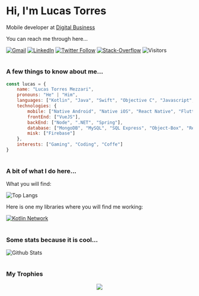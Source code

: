 

# Hi, I'm Lucas Torres
Mobile developer at [Digital Business](https://www.digitalbusiness.com.br/)

You can reach me through here...


[![Gmail](https://img.shields.io/badge/-Gmail-black?style=flat&logo=Gmail&logoColor=white)](mailto:lucas.mezzari1@gmail.com)
[![LinkedIn](https://img.shields.io/badge/-LinkedIn-black?style=flat&logo=Linkedin&logoColor=white)](https://www.linkedin.com/in/lucas-torres-5b5a26130/)
[![Twitter Follow](https://img.shields.io/badge/-Twitter-black?style=flat&logo=Twitter&logoColor=white)](https://twitter.com/LucasTMezzari)
[![Stack-Overflow](https://img.shields.io/badge/-Stack_Overflow-black?style=flat&logo=StackOverflow&logoColor=white)](https://stackoverflow.com/users/14108064/lucas-torres-mezzari)
![Visitors](https://visitor-badge.laobi.icu/badge?page_id=LTMezzari)

#
### A few things to know about me...
```javascript
const lucas = {
	name: "Lucas Torres Mezzari",
	pronouns: "He" | "Him",
	languages: ["Kotlin", "Java", "Swift", "Objective C", "Javascript", "Flutter", "C#"],
	technologies: {
		mobile: ["Native Android", "Native iOS", "React Native", "Flutter"],
		frontEnd: ["VueJS"],
		backEnd: ["Node", ".NET", "Spring"],
		database: ["MongoDB", "MySQL", "SQL Express", "Object-Box", "Realm"],
		misk: ["Firebase"]
	},
	interests: ["Gaming", "Coding", "Coffe"]
}
```

#
### A bit of what I do here...

What you will find:

![Top Langs](https://github-readme-stats.vercel.app/api/top-langs/?username=LTMezzari&theme=dark)

Here is one my libraries where you will find me working:

[![Kotlin Network](https://github-readme-stats.vercel.app/api/pin/?username=LTMezzari&repo=kotlin-network&theme=dark)](https://github.com/LTMezzari/kotlin-network)

#
### Some stats because it is cool...

![Github Stats](https://github-readme-stats.vercel.app/api?username=LTMezzari&theme=dark)

#
### My Trophies

<div align="center">
   <img src="https://github-profile-trophy.vercel.app/?username=LTMezzari&theme=flat&no-frame=true&margin-w=30" />
</div>
